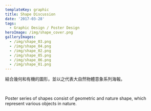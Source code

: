```yaml
---
templateKey: graphic
title: Shape Discussion
date: '2017-03-28'
tags:
  - Graphic Design / Poster Design
heroImage: /img/shape_cover.png
galleryImages:
  - /img/shape_03.png
  - /img/shape_04.png
  - /img/shape_02.png
  - /img/shape_05.png
  - /img/shape_06.png
  - /img/shape_01.png
---
```

結合幾何和有機的圖形，並以之代表大自然物體意象系列海報。

<br/>

Poster series of shapes consist of geometric and nature shape, which represent various objects in nature.
